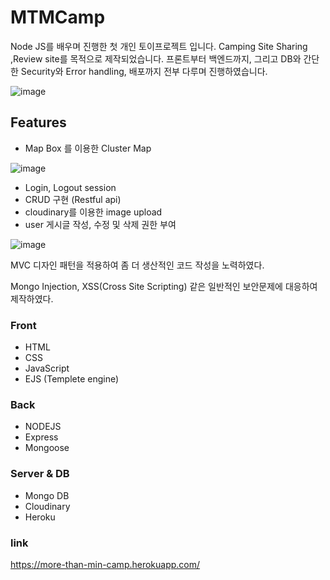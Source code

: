 # MTMCamp
Node JS를 배우며 진행한 첫 개인 토이프로젝트 입니다. Camping Site Sharing ,Review site를 목적으로 제작되었습니다. 프론트부터 백엔드까지, 그리고 DB와 간단한 Security와 Error handling, 배포까지 전부 다루며 진행하였습니다.

![image](https://user-images.githubusercontent.com/72514247/105835809-aee5be00-600f-11eb-87f5-2caeeeb1d6ee.png)


## Features

- Map Box 를 이용한 Cluster Map

![image](https://user-images.githubusercontent.com/72514247/105835931-dc326c00-600f-11eb-98a0-df8c31d553fd.png)

- Login, Logout session
- CRUD 구현 (Restful api)
- cloudinary를 이용한 image upload
- user 게시글 작성, 수정 및 삭제 권한 부여

![image](https://user-images.githubusercontent.com/72514247/105837022-6b8c4f00-6011-11eb-8869-5f05dca7cec1.png)


MVC 디자인 패턴을 적용하여 좀 더 생산적인 코드 작성을 노력하였다.

Mongo Injection, XSS(Cross Site Scripting) 같은 일반적인 보안문제에 대응하여 제작하였다. 

### Front

- HTML
- CSS
- JavaScript
- EJS (Templete engine)

### Back

- NODEJS
- Express
- Mongoose

### Server & DB

- Mongo DB
- Cloudinary
- Heroku

### link

https://more-than-min-camp.herokuapp.com/
